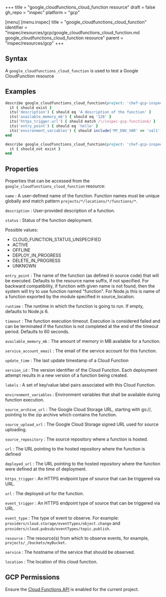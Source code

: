 +++
title = "google_cloudfunctions_cloud_function resource"
draft = false
gh_repo = "inspec"
platform = "gcp"

[menu]
  [menu.inspec]
    title = "google_cloudfunctions_cloud_function"
    identifier = "inspec/resources/gcp/google_cloudfunctions_cloud_function.md google_cloudfunctions_cloud_function resource"
    parent = "inspec/resources/gcp"
+++

## Syntax

A `google_cloudfunctions_cloud_function` is used to test a Google CloudFunction resource

## Examples

```ruby
describe google_cloudfunctions_cloud_function(project: 'chef-gcp-inspec', location: 'europe-west1', name: 'inspec-gcp-function') do
  it { should exist }
  its('description') { should eq 'A description of the function' }
  its('available_memory_mb') { should eq '128' }
  its('https_trigger.url') { should match /\/inspec-gcp-function$/ }
  its('entry_point') { should eq 'hello' }
  its('environment_variables') { should include('MY_ENV_VAR' => 'val1') }
end

describe google_cloudfunctions_cloud_function(project: 'chef-gcp-inspec', location: 'europe-west1', name: 'nonexistent') do
  it { should_not exist }
end
```

## Properties

Properties that can be accessed from the `google_cloudfunctions_cloud_function` resource:

`name`
: A user-defined name of the function. Function names must be unique globally and match pattern `projects/*/locations/*/functions/*`.

`description`
: User-provided description of a function.

`status`
: Status of the function deployment.

  Possible values:

  - CLOUD_FUNCTION_STATUS_UNSPECIFIED
  - ACTIVE
  - OFFLINE
  - DEPLOY_IN_PROGRESS
  - DELETE_IN_PROGRESS
  - UNKNOWN

`entry_point`
: The name of the function (as defined in source code) that will be executed. Defaults to the resource name suffix, if not specified. For backward compatibility, if function with given name is not found, then the system will try to use function named "function". For Node.js this is name of a function exported by the module specified in source_location.

`runtime`
: The runtime in which the function is going to run. If empty, defaults to Node.js 6.

`timeout`
: The function execution timeout. Execution is considered failed and can be terminated if the function is not completed at the end of the timeout period. Defaults to 60 seconds.

`available_memory_mb`
: The amount of memory in MB available for a function.

`service_account_email`
: The email of the service account for this function.

`update_time`
: The last update timestamp of a Cloud Function

`version_id`
: The version identifier of the Cloud Function. Each deployment attempt results in a new version of a function being created.

`labels`
: A set of key/value label pairs associated with this Cloud Function.

`environment_variables`
: Environment variables that shall be available during function execution.

`source_archive_url`
: The Google Cloud Storage URL, starting with gs://, pointing to the zip archive which contains the function.

`source_upload_url`
: The Google Cloud Storage signed URL used for source uploading.

`source_repository`
: The source repository where a function is hosted.

  `url`
  : The URL pointing to the hosted repository where the function is defined

  `deployed_url`
  : The URL pointing to the hosted repository where the function were defined at the time of deployment.

`https_trigger`
: An HTTPS endpoint type of source that can be triggered via URL.

  `url`
  : The deployed url for the function.

`event_trigger`
: An HTTPS endpoint type of source that can be triggered via URL.

  `event_type`
  : The type of event to observe. For example: `providers/cloud.storage/eventTypes/object.change` and `providers/cloud.pubsub/eventTypes/topic.publish`.

  `resource`
  : The resource(s) from which to observe events, for example, `projects/_/buckets/myBucket.`

  `service`
  : The hostname of the service that should be observed.

`location`
: The location of this cloud function.

## GCP Permissions

Ensure the [Cloud Functions API](https://console.cloud.google.com/apis/library/cloudfunctions.googleapis.com/) is enabled for the current project.

